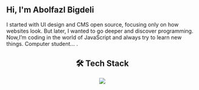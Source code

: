 ## Hi, I'm Abolfazl Bigdeli

I started with UI design and CMS open source, focusing only on how websites look.
But later, I wanted to go deeper and discover programming.
Now,I’m coding in the world of JavaScript and always try to learn new things.
Computer student... .

<h2 align="center">🛠️ Tech Stack</h2>

<div align="center">
  <a href="https://skillicons.dev">
    <img src="https://skillicons.dev/icons?i=stackoverflowjs,ts,html,css,tailwind,bootstartp,react,nextjs redux, regex,vite,postman,git,github,docker,figma npm,pnpm, wordpress ,obsidian, notion,postman, stackoverflow,svg,vscode&perline=9" />
  </a>
</div>
